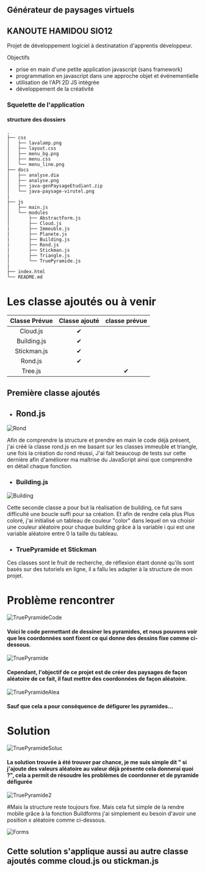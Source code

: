 ## Générateur de paysages virtuels 
## KANOUTE HAMIDOU SIO12


Projet de développement logiciel à destinatation d'apprentis développeur.

Objectifs  

* prise en main d'une petite application javascript (sans framework)
* programmation en javascript dans une approche objet et événementielle
* utilisation de l'API 2D JS intégrée
* développement de la créativité  

### Squelette de l'application

#### structure des dossiers

```
.
├── css
│   ├── lavalamp.png
│   ├── layout.css
│   ├── menu_bg.png
│   ├── menu.css
│   └── menu_line.png
├── docs
│   ├── analyse.dia
│   ├── analyse.png
│   ├── java-genPaysageEtudiant.zip
│   └── java-paysage-virutel.png
|
├── js
│   ├── main.js
│   └── modules
│       ├── AbstractForm.js
│       ├── Cloud.js
|       ├── Immeuble.js
|       ├── Planete.js
|       ├── Building.js
|       ├── Rond.js
|       ├── Stickman.js
|       ├── Triangle.js
│       └── TruePyramide.js
|      
├── index.html
└── README.md
```
# Les classe ajoutés ou à venir
|Classe Prévue|Classe ajouté|classe prévue|
|:---------: |:-----:|:------:|
|Cloud.js    | ✔     |      |
|Building.js | ✔     |      |
|Stickman.js | ✔     |      |
|Rond.js     | ✔     |      |
|Tree.js     |       | ✔    |


## Première classe ajoutés
* ## Rond.js
![Rond](docs/Rond.PNG)

Afin de comprendre la structure et prendre en main le code déjà présent, j'ai créé la classe rond.js en me basant sur les classes immeuble et triangle, une fois la création du rond réussi,
J'ai fait beaucoup de tests sur cette dernière afin d'améliorer ma maîtrise du JavaScript ainsi que comprendre en détail chaque fonction.

* ### Building.js
![Building](docs/CodeBuilding.PNG)

Cette seconde classe a pour but la réalisation de building, ce fut sans difficulté une boucle suffi pour sa création. Et afin de rendre cela plus
Plus coloré, j'ai initialisé un tableau de couleur "color" dans lequel on va choisir une couleur aléatoire pour chaque building grâce à la variable i qui est une variable aléatoire entre 0 la taille du tableau.
* ### TruePyramide et Stickman
Ces classes sont le fruit de recherche, de réflexion étant donné qu'ils sont basés sur des tutoriels en ligne, il a fallu les adapter à la structure de mon projet.




# Problème rencontrer 

![TruePyramideCode](docs/CodePyramide.PNG)
#### Voici le code permettant de dessiner les pyramides, et nous pouvons voir que les coordonnées sont fixent ce qui donne des dessins fixe comme ci-dessous.

![TruePyramide](docs/TruePyramide.png)

#### Cependant, l'objectif de ce projet est de créer des paysages de façon aléatoire de ce fait, il faut mettre des coordonnées de façon aléatoire.

![TruePyramideAlea](docs/AleaPyramide.PNG)

#### Sauf que cela a pour conséquence de défigurer les pyramides...

# Solution
![TruePyramideSoluc](docs/Solution.PNG)
#### La solution trouvée à été trouver par chance, je me suis simple dit " si j'ajoute des valeurs aléatoire au valeur déjà présente cela donnerai quoi ?", cela a permit de résoudre les problèmes de coordonner et de pyramide défigurée

![TruePyramide2](docs/TruePyramide2.png) 


#Mais la structure reste toujours fixe. Mais cela fut simple de la rendre mobile grâce à la fonction Buildforms j'ai simplement eu besoin d'avoir une position x aléatoire comme ci-dessous.


![Forms](docs/Forms.PNG)

## Cette solution s'applique aussi au autre classe ajoutés comme cloud.js ou stickman.js








